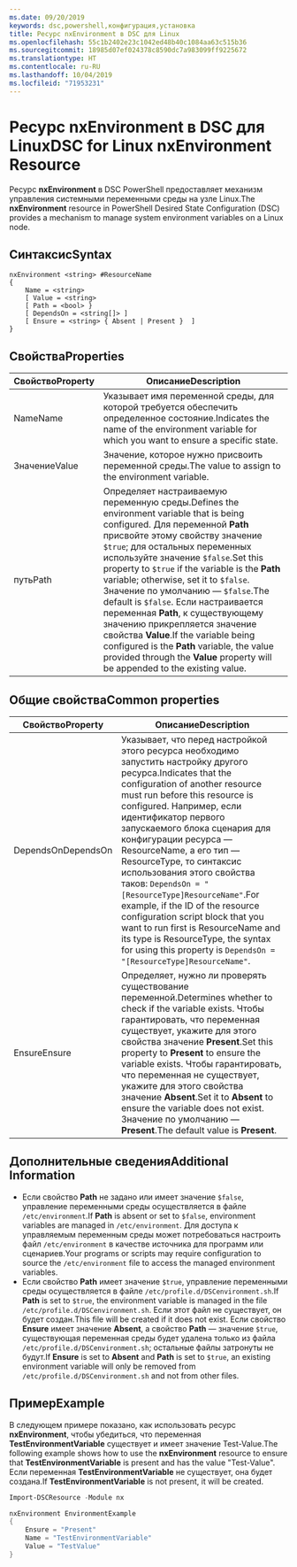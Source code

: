 ```yaml
---
ms.date: 09/20/2019
keywords: dsc,powershell,конфигурация,установка
title: Ресурс nxEnvironment в DSC для Linux
ms.openlocfilehash: 55c1b2402e23c1042ed48b40c1084aa63c515b36
ms.sourcegitcommit: 18985d07ef024378c8590dc7a983099ff9225672
ms.translationtype: HT
ms.contentlocale: ru-RU
ms.lasthandoff: 10/04/2019
ms.locfileid: "71953231"
---
```

# <a name="dsc-for-linux-nxenvironment-resource"></a><span data-ttu-id="b473c-103">Ресурс nxEnvironment в DSC для Linux</span><span class="sxs-lookup"><span data-stu-id="b473c-103">DSC for Linux nxEnvironment Resource</span></span>

<span data-ttu-id="b473c-104">Ресурс **nxEnvironment** в DSC PowerShell предоставляет механизм управления системными переменными среды на узле Linux.</span><span class="sxs-lookup"><span data-stu-id="b473c-104">The **nxEnvironment** resource in PowerShell Desired State Configuration (DSC) provides a mechanism to manage system environment variables on a Linux node.</span></span>

## <a name="syntax"></a><span data-ttu-id="b473c-105">Синтаксис</span><span class="sxs-lookup"><span data-stu-id="b473c-105">Syntax</span></span>

```Syntax
nxEnvironment <string> #ResourceName
{
    Name = <string>
    [ Value = <string>
    [ Path = <bool> }
    [ DependsOn = <string[]> ]
    [ Ensure = <string> { Absent | Present }  ]
}
```

## <a name="properties"></a><span data-ttu-id="b473c-106">Свойства</span><span class="sxs-lookup"><span data-stu-id="b473c-106">Properties</span></span>

|<span data-ttu-id="b473c-107">Свойство</span><span class="sxs-lookup"><span data-stu-id="b473c-107">Property</span></span> |<span data-ttu-id="b473c-108">Описание</span><span class="sxs-lookup"><span data-stu-id="b473c-108">Description</span></span> |
|---|---|
|<span data-ttu-id="b473c-109">Name</span><span class="sxs-lookup"><span data-stu-id="b473c-109">Name</span></span> |<span data-ttu-id="b473c-110">Указывает имя переменной среды, для которой требуется обеспечить определенное состояние.</span><span class="sxs-lookup"><span data-stu-id="b473c-110">Indicates the name of the environment variable for which you want to ensure a specific state.</span></span> |
|<span data-ttu-id="b473c-111">Значение</span><span class="sxs-lookup"><span data-stu-id="b473c-111">Value</span></span> |<span data-ttu-id="b473c-112">Значение, которое нужно присвоить переменной среды.</span><span class="sxs-lookup"><span data-stu-id="b473c-112">The value to assign to the environment variable.</span></span> |
|<span data-ttu-id="b473c-113">путь</span><span class="sxs-lookup"><span data-stu-id="b473c-113">Path</span></span> |<span data-ttu-id="b473c-114">Определяет настраиваемую переменную среды.</span><span class="sxs-lookup"><span data-stu-id="b473c-114">Defines the environment variable that is being configured.</span></span> <span data-ttu-id="b473c-115">Для переменной **Path** присвойте этому свойству значение `$true`; для остальных переменных используйте значение `$false`.</span><span class="sxs-lookup"><span data-stu-id="b473c-115">Set this property to `$true` if the variable is the **Path** variable; otherwise, set it to `$false`.</span></span> <span data-ttu-id="b473c-116">Значение по умолчанию — `$false`.</span><span class="sxs-lookup"><span data-stu-id="b473c-116">The default is `$false`.</span></span> <span data-ttu-id="b473c-117">Если настраивается переменная **Path**, к существующему значению прикрепляется значение свойства **Value**.</span><span class="sxs-lookup"><span data-stu-id="b473c-117">If the variable being configured is the **Path** variable, the value provided through the **Value** property will be appended to the existing value.</span></span> |

## <a name="common-properties"></a><span data-ttu-id="b473c-118">Общие свойства</span><span class="sxs-lookup"><span data-stu-id="b473c-118">Common properties</span></span>

|<span data-ttu-id="b473c-119">Свойство</span><span class="sxs-lookup"><span data-stu-id="b473c-119">Property</span></span> |<span data-ttu-id="b473c-120">Описание</span><span class="sxs-lookup"><span data-stu-id="b473c-120">Description</span></span> |
|---|---|
|<span data-ttu-id="b473c-121">DependsOn</span><span class="sxs-lookup"><span data-stu-id="b473c-121">DependsOn</span></span> |<span data-ttu-id="b473c-122">Указывает, что перед настройкой этого ресурса необходимо запустить настройку другого ресурса.</span><span class="sxs-lookup"><span data-stu-id="b473c-122">Indicates that the configuration of another resource must run before this resource is configured.</span></span> <span data-ttu-id="b473c-123">Например, если идентификатор первого запускаемого блока сценария для конфигурации ресурса — ResourceName, а его тип — ResourceType, то синтаксис использования этого свойства таков: `DependsOn = "[ResourceType]ResourceName"`.</span><span class="sxs-lookup"><span data-stu-id="b473c-123">For example, if the ID of the resource configuration script block that you want to run first is ResourceName and its type is ResourceType, the syntax for using this property is `DependsOn = "[ResourceType]ResourceName"`.</span></span> |
|<span data-ttu-id="b473c-124">Ensure</span><span class="sxs-lookup"><span data-stu-id="b473c-124">Ensure</span></span> |<span data-ttu-id="b473c-125">Определяет, нужно ли проверять существование переменной.</span><span class="sxs-lookup"><span data-stu-id="b473c-125">Determines whether to check if the variable exists.</span></span> <span data-ttu-id="b473c-126">Чтобы гарантировать, что переменная существует, укажите для этого свойства значение **Present**.</span><span class="sxs-lookup"><span data-stu-id="b473c-126">Set this property to **Present** to ensure the variable exists.</span></span> <span data-ttu-id="b473c-127">Чтобы гарантировать, что переменная не существует, укажите для этого свойства значение **Absent**.</span><span class="sxs-lookup"><span data-stu-id="b473c-127">Set it to **Absent** to ensure the variable does not exist.</span></span> <span data-ttu-id="b473c-128">Значение по умолчанию — **Present**.</span><span class="sxs-lookup"><span data-stu-id="b473c-128">The default value is **Present**.</span></span> |

## <a name="additional-information"></a><span data-ttu-id="b473c-129">Дополнительные сведения</span><span class="sxs-lookup"><span data-stu-id="b473c-129">Additional Information</span></span>

- <span data-ttu-id="b473c-130">Если свойство **Path** не задано или имеет значение `$false`, управление переменными среды осуществляется в файле `/etc/environment`.</span><span class="sxs-lookup"><span data-stu-id="b473c-130">If **Path** is absent or set to `$false`, environment variables are managed in `/etc/environment`.</span></span>
  <span data-ttu-id="b473c-131">Для доступа к управляемым переменным среды может потребоваться настроить файл `/etc/environment` в качестве источника для программ или сценариев.</span><span class="sxs-lookup"><span data-stu-id="b473c-131">Your programs or scripts may require configuration to source the `/etc/environment` file to access the managed environment variables.</span></span>
- <span data-ttu-id="b473c-132">Если свойство **Path** имеет значение `$true`, управление переменными среды осуществляется в файле `/etc/profile.d/DSCenvironment.sh`.</span><span class="sxs-lookup"><span data-stu-id="b473c-132">If **Path** is set to `$true`, the environment variable is managed in the file `/etc/profile.d/DSCenvironment.sh`.</span></span> <span data-ttu-id="b473c-133">Если этот файл не существует, он будет создан.</span><span class="sxs-lookup"><span data-stu-id="b473c-133">This file will be created if it does not exist.</span></span> <span data-ttu-id="b473c-134">Если свойство **Ensure** имеет значение **Absent**, а свойство **Path** — значение `$true`, существующая переменная среды будет удалена только из файла `/etc/profile.d/DSCenvironment.sh`; остальные файлы затронуты не будут.</span><span class="sxs-lookup"><span data-stu-id="b473c-134">If **Ensure** is set to **Absent** and **Path** is set to `$true`, an existing environment variable will only be removed from `/etc/profile.d/DSCenvironment.sh` and not from other files.</span></span>

## <a name="example"></a><span data-ttu-id="b473c-135">Пример</span><span class="sxs-lookup"><span data-stu-id="b473c-135">Example</span></span>

<span data-ttu-id="b473c-136">В следующем примере показано, как использовать ресурс **nxEnvironment**, чтобы убедиться, что переменная **TestEnvironmentVariable** существует и имеет значение Test-Value.</span><span class="sxs-lookup"><span data-stu-id="b473c-136">The following example shows how to use the **nxEnvironment** resource to ensure that **TestEnvironmentVariable** is present and has the value "Test-Value".</span></span> <span data-ttu-id="b473c-137">Если переменная **TestEnvironmentVariable** не существует, она будет создана.</span><span class="sxs-lookup"><span data-stu-id="b473c-137">If **TestEnvironmentVariable** is not present, it will be created.</span></span>

```powershell
Import-DSCResource -Module nx

nxEnvironment EnvironmentExample
{
    Ensure = "Present"
    Name = "TestEnvironmentVariable"
    Value = "TestValue"
}
```
